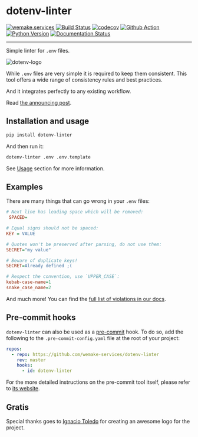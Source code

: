 # dotenv-linter

[![wemake.services](https://img.shields.io/badge/%20-wemake.services-green.svg?label=%20&logo=data%3Aimage%2Fpng%3Bbase64%2CiVBORw0KGgoAAAANSUhEUgAAABAAAAAQCAMAAAAoLQ9TAAAABGdBTUEAALGPC%2FxhBQAAAAFzUkdCAK7OHOkAAAAbUExURQAAAAAAAAAAAAAAAAAAAAAAAAAAAAAAAP%2F%2F%2F5TvxDIAAAAIdFJOUwAjRA8xXANAL%2Bv0SAAAADNJREFUGNNjYCAIOJjRBdBFWMkVQeGzcHAwksJnAPPZGOGAASzPzAEHEGVsLExQwE7YswCb7AFZSF3bbAAAAABJRU5ErkJggg%3D%3D)](https://wemake.services)
[![Build Status](https://github.com/wemake-services/dotenv-linter/workflows/dotenv/badge.svg?branch=master&event=push)](https://github.com/wemake-services/dotenv-linter/actions?query=workflow%3Atest)
[![codecov](https://codecov.io/gh/wemake-services/dotenv-linter/branch/master/graph/badge.svg)](https://codecov.io/gh/wemake-services/dotenv-linter)
[![Github Action](https://github.com/wemake-services/dotenv-linter/workflows/dotenv/badge.svg)](https://github.com/wemake-services/dotenv-linter/actions?query=workflow%3Adotenv)
[![Python Version](https://img.shields.io/pypi/pyversions/dotenv-linter.svg)](https://pypi.org/project/dotenv-linter/)
[![Documentation Status](https://readthedocs.org/projects/dotenv-linter/badge/?version=latest)](https://dotenv-linter.readthedocs.io/en/latest/?badge=latest)

---

Simple linter for `.env` files.

![dotenv-logo](https://raw.githubusercontent.com/wemake-services/dotenv-linter/master/docs/_static/dotenv-logo@2.png)

While `.env` files are very simple it is required to keep them consistent.
This tool offers a wide range of consistency rules and best practices.

And it integrates perfectly to any existing workflow.

Read [the announcing post](https://sobolevn.me/2019/01/announcing-dotenv-linter).


## Installation and usage

```bash
pip install dotenv-linter
```

And then run it:

```bash
dotenv-linter .env .env.template
```

See [Usage](https://dotenv-linter.readthedocs.io/en/latest/#usage)
section for more information.


## Examples

There are many things that can go wrong in your `.env` files:

```ini
# Next line has leading space which will be removed:
 SPACED=

# Equal signs should not be spaced:
KEY = VALUE

# Quotes won't be preserved after parsing, do not use them:
SECRET="my value"

# Beware of duplicate keys!
SECRET=Already defined ;(

# Respect the convention, use `UPPER_CASE`:
kebab-case-name=1
snake_case_name=2
```

And much more! You can find the [full list of violations in our docs](https://dotenv-linter.readthedocs.io/en/latest/pages/violations/).


## Pre-commit hooks

`dotenv-linter` can also be used as a [pre-commit](https://github.com/pre-commit/pre-commit) hook.
To do so, add the following to the `.pre-commit-config.yaml` file at the root of your project:

```yaml
repos:
  - repo: https://github.com/wemake-services/dotenv-linter
    rev: master
    hooks:
      - id: dotenv-linter
```

For the more detailed instructions on the pre-commit tool itself,
please refer to [its website](https://pre-commit.com/).

## Gratis

Special thanks goes to [Ignacio Toledo](https://ign.uy)
for creating an awesome logo for the project.
